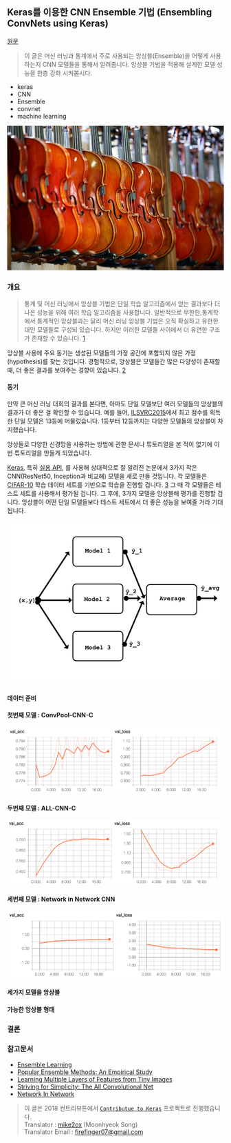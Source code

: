## Keras를 이용한 CNN Ensemble 기법 (Ensembling ConvNets using Keras)
[원문](https://towardsdatascience.com/ensembling-convnets-using-keras-237d429157eb)
> 이 글은 머신 러닝과 통계에서 주로 사용되는 앙상블(Ensemble)을 어떻게 사용하는지 CNN 모델들을 통해서 알려줍니다. 앙상블 기법을 적용해 설계한 모델 성능을 한층 강화 시켜봅시다.

* keras
* CNN
* Ensemble
* convnet
* machine learning


![intro img](https://raw.githubusercontent.com/KerasKorea/KEKOxTutorial/master/media/16_1.jpeg)

### 개요
> 통계 및 머신 러닝에서 앙상블 기법은 단일 학습 알고리즘에서 얻는 결과보다 더 나은 성능을 위해 여러 학습 알고리즘을 사용합니다. 일반적으로 무한한,통계학에서 통계적인 앙상블과는 달리 머신 러닝 앙상블 기법은 오직 확실하고 유한한 대안 모델들로 구성되 있습니다. 하지만 이러한 모델들 사이에서 더 유연한 구조가 존재할 수 있습니다. [1](https://en.wikipedia.org/wiki/Ensemble_learning)

앙상블 사용에 주요 동기는 생성된 모델들의 가정 공간에 포함되지 않은 가정(hypothesis)를 찾는 것입니다. 경험적으로, 앙상블은 모델들간 많은 다양성이 존재할 때, 더 좋은 결과를 보여주는 경향이 있습니다. [2](http://jair.org/papers/paper614.html)

#### 동기
만약 큰 머신 러닝 대회의 결과를 본다면, 아마도 단일 모델보단 여러 모델들의 앙상블의 결과가 더 좋은 걸 확인할 수 있습니다. 예를 들어, [ILSVRC2015](http://www.image-net.org/challenges/LSVRC/2015/results)에서 최고 점수를 획득한 단일 모델은 13등에 머물렀습니다. 1등부터 12등까지는 다양한 모델들의 앙상블이 차지했습니다.

앙상들로 다양한 신경망을 사용하는 방법에 관한 문서나 튜토리얼을 본 적이 없기에 이번 튜토리얼을 만들게 되었습니다.

[Keras](https://keras.io/), 특히 [실용 API](https://keras.io/models/model/), 를 사용해 상대적으로 잘 알려진 논문에서 3가지 작은 CNN(ResNet50, Inception과 비교해) 모델을 새로 만들 것입니다. 각 모델들은 [CIFAR-10](https://www.cs.toronto.edu/~kriz/cifar.html) 학습 데이터 세트를 기반으로 학습을 진행할 겁니다. [3](https://www.cs.toronto.edu/~kriz/learning-features-2009-TR.pdf) 그 때 각 모델들은 테스트 세트를 사용해서 평가될 겁니다. 그 후에, 3가지 모델을 앙상블해 평가를 진행할 겁니다. 앙상블이 어떤 단일 모델들보다 테스트 세트에서 더 좋은 성능을 보여줄 거라 기대됩니다.



![This post’s ensemble in a nutshell](https://raw.githubusercontent.com/KerasKorea/KEKOxTutorial/master/media/16_2.png)


#### 데이터 준비

#### 첫번째 모델 : ConvPool-CNN-C

![ConvPool-CNN-C validation accuracy and loss](https://raw.githubusercontent.com/KerasKorea/KEKOxTutorial/master/media/16_3.png)

#### 두번째 모델 : ALL-CNN-C

![ALL-CNN-C validation accuracy and loss](https://raw.githubusercontent.com/KerasKorea/KEKOxTutorial/master/media/16_4.png)

#### 세번째 모델 : Network in Network CNN

![NIN-CNN validation accuracy and loss](https://raw.githubusercontent.com/KerasKorea/KEKOxTutorial/master/media/16_5.png)

#### 세가지 모델을 앙상블

#### 가능한 앙상블 형태

### 결론


### 참고문서
* [Ensemble Learning](https://en.wikipedia.org/wiki/Ensemble_learning)
* [Popular Ensemble Methods: An Empirical Study](http://jair.org/papers/paper614.html)
* [Learning Multiple Layers of Features from Tiny Images](https://www.cs.toronto.edu/~kriz/learning-features-2009-TR.pdf)
* [Striving for Simplicity: The All Convolutional Net](https://arxiv.org/abs/1412.6806v3)
* [Network In Network](https://arxiv.org/abs/1312.4400v3)


> 이 글은 2018 컨트리뷰톤에서 [`Contributue to Keras`](https://github.com/KerasKorea/KEKOxTutorial) 프로젝트로 진행했습니다.  
> Translator : [mike2ox](https://github.com/mike2ox) (Moonhyeok Song)  
> Translator Email : <firefinger07@gmail.com>